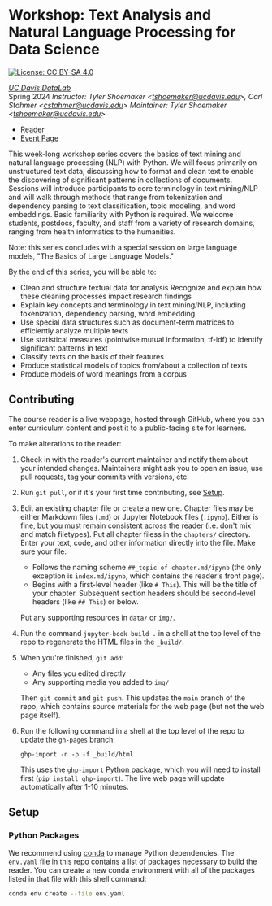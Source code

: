# Workshop: Text Analysis and Natural Language Processing for Data Science

[![License: CC BY-SA 4.0](https://img.shields.io/badge/License-CC_BY--SA_4.0-lightgrey.svg)](https://creativecommons.org/licenses/by-sa/4.0/)

_[UC Davis DataLab](https://datalab.ucdavis.edu/)_  
Spring 2024
_Instructor: Tyler Shoemaker <<tshoemaker@ucdavis.edu>>, Carl Stahmer <<cstahmer@ucdavis.edu>>_
_Maintainer: Tyler Shoemaker <<tshoemaker@ucdavis.edu>>_  

* [Reader](https://ucdavisdatalab.github.io/workshop_nlp_reader/)
* [Event Page](https://datalab.ucdavis.edu/eventscalendar/YOUR_EVENT/)

This week-long workshop series covers the basics of text mining and natural
language processing (NLP) with Python. We will focus primarily on unstructured
text data, discussing how to format and clean text to enable the discovering of
significant patterns in collections of documents. Sessions will introduce
participants to core terminology in text mining/NLP and will walk through
methods that range from tokenization and dependency parsing to text
classification, topic modeling, and word embeddings. Basic familiarity with
Python is required. We welcome students, postdocs, faculty, and staff from a
variety of research domains, ranging from health informatics to the humanities.

Note: this series concludes with a special session on large language models,
"The Basics of Large Language Models."

By the end of this series, you will be able to:
+ Clean and structure textual data for analysis Recognize and explain how these
  cleaning processes impact research findings
+ Explain key concepts and terminology in text mining/NLP, including
  tokenization, dependency parsing, word embedding
+ Use special data structures such as document-term matrices to efficiently
  analyze multiple texts
+ Use statistical measures (pointwise mutual information, tf-idf) to identify
  significant patterns in text
+ Classify texts on the basis of their features
+ Produce statistical models of topics from/about a collection of texts
+ Produce models of word meanings from a corpus


## Contributing

The course reader is a live webpage, hosted through GitHub, where you can enter
curriculum content and post it to a public-facing site for learners.

To make alterations to the reader:
	  
1.  Check in with the reader's current maintainer and notify them about your 
    intended changes. Maintainers might ask you to open an issue, use pull 
    requests, tag your commits with versions, etc.

2.  Run `git pull`, or if it's your first time contributing, see
    [Setup](#setup).

3.  Edit an existing chapter file or create a new one. Chapter files may be 
    either Markdown files (`.md`) or Jupyter Notebook files (`.ipynb`). Either 
    is fine, but you must remain consistent across the reader (i.e. don't mix 
    and match filetypes). Put all chapter filess in the `chapters/` directory.
    Enter your text, code, and other information directly into the file. Make 
    sure your file:

    - Follows the naming scheme `##_topic-of-chapter.md/ipynb` (the only 
      exception is `index.md/ipynb`, which contains the reader's front page).
    - Begins with a first-level header (like `# This`). This will be the title
      of your chapter. Subsequent section headers should be second-level
      headers (like `## This`) or below.

    Put any supporting resources in `data/` or `img/`.

4.  Run the command `jupyter-book build .` in a shell at the top level of the
    repo to regenerate the HTML files in the `_build/`.

5.  When you're finished, `git add`:
    - Any files you edited directly
    - Any supporting media you added to `img/`

    Then `git commit` and `git push`. This updates the `main` branch of the
    repo, which contains source materials for the web page (but not the web
    page itself).

6.  Run the following command in a shell at the top level of the repo to update
    the `gh-pages` branch:
    ```
    ghp-import -n -p -f _build/html
    ```
    This uses the [`ghp-import` Python package][ghp-import], which you will
    need to install first (`pip install ghp-import`). The live web page will
    update automatically after 1-10 minutes.

[ghp-import]: https://github.com/c-w/ghp-import


## Setup

### Python Packages

We recommend using [conda][] to manage Python dependencies. The `env.yaml` file
in this repo contains a list of packages necessary to build the reader. You can
create a new conda environment with all of the packages listed in that file
with this shell command:

```sh
conda env create --file env.yaml
```

[conda]: https://docs.conda.io/en/latest/
